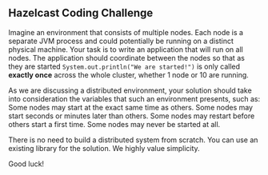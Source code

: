
## Hazelcast Coding Challenge

Imagine an environment that consists of multiple nodes. Each node is a separate JVM process and could potentially be running on a distinct physical machine. Your task is to write an application that will run on all nodes. The application should coordinate between the nodes so that as they are started `System.out.println("We are started!")` is only called **exactly once** across the whole cluster, whether 1 node or 10 are running. 

As we are discussing a distributed environment, your solution should take into consideration the variables that such an environment presents, such as:
Some nodes may start at the exact same time as others.
Some nodes may start seconds or minutes later than others.
Some nodes may restart before others start a first time.
Some nodes may never be started at all.

There is no need to build a distributed system from scratch. You can use an existing library for the solution. We highly value simplicity.

Good luck!





